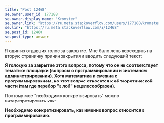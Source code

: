 ```yaml
---
title: "Post 12468"
se.owner.user_id: 177188
se.owner.display_name: "Kromster"
se.owner.link: "https://ru.meta.stackoverflow.com/users/177188/kromster"
se.link: "https://ru.meta.stackoverflow.com/a/12468"
se.post_id: 12468
se.post_type: answer
---
```

<p>Я один из отдавших голос за закрытие. Мне было лень переходить на вторую страничку причин закрытия и вводить следующий текст:</p>
<p><strong>Я голосую за закрытие этого вопроса, потому что он не соответствует тематике площадки (вопросы о программировании и системном администрировании). Хотя математика и смежна с программированием, но этот вопрос относится к её теоретической части (там где перебор &quot;в лоб&quot; нецелесообразен).</strong></p>
<p>Поэтому мое &quot;необходимо конкретизировать&quot; можно интерепретировать как:</p>
<p><strong>Необходимо конкретизировать, как именно вопрос относится к программированию.</strong></p>
